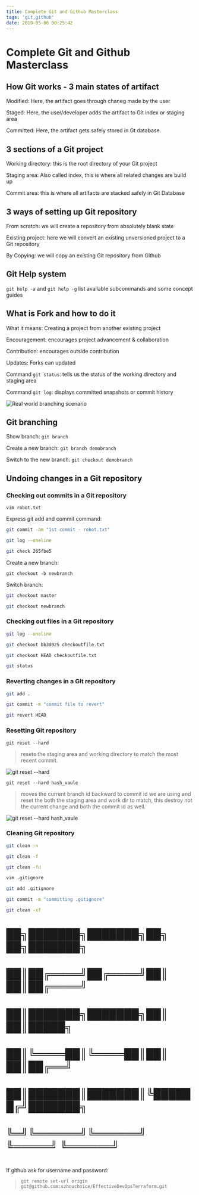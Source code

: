 ```yaml
---
title: Complete Git and Github Masterclass
tags: 'git,github'
date: 2019-05-06 00:25:42
---
```


# Complete Git and Github Masterclass
## How Git works - 3 main states of artifact
Modified: Here, the artifact goes through chaneg made by the user

Staged: Here, the user/developer adds the artifact to Git index or staging area

Committed: Here, the artifact gets safely stored in Gt database.

## 3 sections of a Git project
Working directory: this is the root directory of your Git project

Staging area: Also called index, this is where all related changes are build up

Commit area: this is where all artifacts are stacked safely in Git Database

## 3 ways of setting up Git repository
From scratch: we will create a repository from absolutely blank state

Existing project: here we will convert an existing unversioned project to a Git repository

By Copying: we will copy an existing Git repository from Github

## Git Help system
`git help -a` and `git help -g` list available subcommands and some concept guides

## What is Fork and how to do it
What it means: Creating a project from another existing project

Encouragement: encourages project advancement & collaboration

Contribution: encourages outside contribution

Updates: Forks can updated

Command `git status`: tells us the status of the working directory and staging area

Command `git log`: displays committed snapshots or commit history


![Real world branching scenario](https://i.imgur.com/NKpsqvI.png)
## Git branching
Show branch: `git branch`

Create a new branch: `git branch demobranch`

Switch to the new branch: `git checkout demobranch`

## Undoing changes in a Git repository
### Checking out commits in a Git repository
`vim robot.txt`

Express git add and commit command:

```sh 
git commit -am "1st commit - robot.txt"

git log --oneline

git check 265fbe5
```
Create a new branch:

`git checkout -b newbranch`

Switch branch:

```sh
git checkout master

git checkout newbranch
```
### Checking out files in a Git repository
```sh
git log --oneline

git checkout bb3d025 checkoutfile.txt

git checkout HEAD checkoutfile.txt

git status
```
### Reverting changes in a Git repository
```sh
git add . 

git commit -m "commit file to revert"

git revert HEAD
```
### Resetting Git repository
`git reset --hard`

> resets the staging area and working directory to match the most recent commit.

![git reset --hard](https://i.imgur.com/XxVvIOm.png)

`git reset --hard hash_vaule`

> moves the current branch id backward to commit id we are using and reset the both the staging area and work dir to match, this destroy not the current change and both the commit id as well.

![git reset --hard hash_vaule](https://i.imgur.com/hDkx3Z8.png)

### Cleaning Git repository
```sh
git clean -n

git clean -f

git clean -fd

vim .gitignore

git add .gitignore

git commit -m "committing .gitignore"

git clean -xf
```

#  ██╗███████╗███████╗██╗   ██╗███████╗
#  ██║██╔════╝██╔════╝██║   ██║██╔════╝
#  ██║███████╗███████╗██║   ██║█████╗  
#  ██║╚════██║╚════██║██║   ██║██╔══╝  
#  ██║███████║███████║╚██████╔╝███████╗
#  ╚═╝╚══════╝╚══════╝ ╚═════╝ ╚══════╝
#                                      
If github ask for username and password:
> `git remote set-url origin git@github.com:szhouchoice/EffectiveDevOpsTerraform.git`

